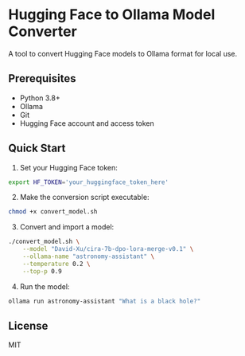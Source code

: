 # Hugging Face to Ollama Model Converter

A tool to convert Hugging Face models to Ollama format for local use.

## Prerequisites

- Python 3.8+
- Ollama
- Git
- Hugging Face account and access token

## Quick Start

1. Set your Hugging Face token:
```bash
export HF_TOKEN='your_huggingface_token_here'
```

2. Make the conversion script executable:
```bash
chmod +x convert_model.sh
```

3. Convert and import a model:
```bash
./convert_model.sh \
    --model "David-Xu/cira-7b-dpo-lora-merge-v0.1" \
    --ollama-name "astronomy-assistant" \
    --temperature 0.2 \
    --top-p 0.9
```

4. Run the model:
```bash
ollama run astronomy-assistant "What is a black hole?"
```

## License

MIT

